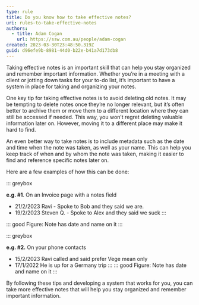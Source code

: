 ```yaml
---
type: rule
title: Do you know how to take effective notes?
uri: rules-to-take-effective-notes
authors:
  - title: Adam Cogan
    url: https://ssw.com.au/people/adam-cogan
created: 2023-03-30T23:48:50.319Z
guid: d96efe9b-8981-44d0-b22e-b41a7d173db8
---
```

Taking effective notes is an important skill that can help you stay organized and remember important information. Whether you’re in a meeting with a client or jotting down tasks for your to-do list, it’s important to have a system in place for taking and organizing your notes.

One key tip for taking effective notes is to avoid deleting old notes. It may be tempting to delete notes once they’re no longer relevant, but it’s often better to archive them or move them to a different location where they can still be accessed if needed. This way, you won’t regret deleting valuable information later on. However, moving it to a different place may make it hard to find.

An even better way to take notes is to include metadata such as the date and time when the note was taken, as well as your name. This can help you keep track of when and by whom the note was taken, making it easier to find and reference specific notes later on.

Here are a few examples of how this can be done:

::: greybox

**e.g. #1**. On an Invoice page with a notes field

*    21/2/2023 Ravi - Spoke to Bob and they said we are. 
*    19/2/2023 Steven Q. - Spoke to Alex and they said we suck
  :::

::: good
Figure: Note has date and name on it
:::

::: greybox

**e.g. #2.** On your phone contacts

*    15/2/2023 Ravi called and said prefer Vege mean only
*    17/1/2022 He is up for a Germany trip
  :::
  ::: good
  Figure: Note has date and name on it
  :::

By following these tips and developing a system that works for you, you can take more effective notes that will help you stay organized and remember important information.